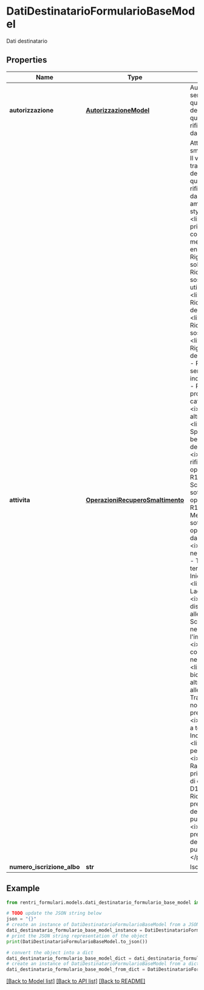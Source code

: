 # DatiDestinatarioFormularioBaseModel

Dati destinatario

## Properties

Name | Type | Description | Notes
------------ | ------------- | ------------- | -------------
**autorizzazione** | [**AutorizzazioneModel**](AutorizzazioneModel.md) | Autorizzazione.  Il valore è sempre necessario tranne quando l&#39;unità locale del destinatario coincide con quella del produttore ed il rifiuto è stato prodotto fuori dall&#39;unità locale. | [optional] 
**attivita** | [**OperazioniRecuperoSmaltimento**](OperazioniRecuperoSmaltimento.md) | Attività di recupero o smaltimento a destinazione.  Il valore è sempre necessario tranne quando l&#39;unità locale del destinatario coincide con quella del produttore ed il rifiuto è stato prodotto fuori dall&#39;unità locale.&lt;p&gt;Valori ammessi:&lt;ul style&#x3D;\&quot;margin:0\&quot;&gt;&lt;li&gt;&lt;i&gt;R1&lt;/i&gt; - Utilizzazione principale come combustibile o come altro mezzo per produrre energia&lt;/li&gt;&lt;li&gt;&lt;i&gt;R2&lt;/i&gt; - Rigenerazione/recupero di solventi&lt;/li&gt;&lt;li&gt;&lt;i&gt;R3&lt;/i&gt; - Riciclo/recupero delle sostanze organiche non utilizzate come solventi&lt;/li&gt;&lt;li&gt;&lt;i&gt;R4&lt;/i&gt; - Riciclo/recupero dei metalli e dei composti metallici&lt;/li&gt;&lt;li&gt;&lt;i&gt;R5&lt;/i&gt; - Riciclo/recupero di altre sostanze inorganiche&lt;/li&gt;&lt;li&gt;&lt;i&gt;R6&lt;/i&gt; - Rigenerazione degli acidi o delle basi&lt;/li&gt;&lt;li&gt;&lt;i&gt;R7&lt;/i&gt; - Recupero dei prodotti che servono a captare gli inquinanti&lt;/li&gt;&lt;li&gt;&lt;i&gt;R8&lt;/i&gt; - Recupero dei prodotti provenienti dai catalizzatori&lt;/li&gt;&lt;li&gt;&lt;i&gt;R9&lt;/i&gt; - Rigenerazione o altri reimpieghi degli oli&lt;/li&gt;&lt;li&gt;&lt;i&gt;R10&lt;/i&gt; - Spandimento sul suolo a beneficio dell&#39;agricoltura o dell&#39;ecologia&lt;/li&gt;&lt;li&gt;&lt;i&gt;R11&lt;/i&gt; - Utilizzazione di rifiuti ottenuti da una delle operazioni indicate da R1 a R10&lt;/li&gt;&lt;li&gt;&lt;i&gt;R12&lt;/i&gt; - Scambio di rifiuti per sottoporli a una delle operazioni indicate da R1 a R11&lt;/li&gt;&lt;li&gt;&lt;i&gt;R13&lt;/i&gt; - Messa in riserva di rifiuti per sottoporli a una delle operazioni indicate nei punti da R1 a R12&lt;/li&gt;&lt;li&gt;&lt;i&gt;D1&lt;/i&gt; - Deposito sul o nel suolo&lt;/li&gt;&lt;li&gt;&lt;i&gt;D2&lt;/i&gt; - Trattamento in ambiente terrestre&lt;/li&gt;&lt;li&gt;&lt;i&gt;D3&lt;/i&gt; - Iniezioni in profondità&lt;/li&gt;&lt;li&gt;&lt;i&gt;D4&lt;/i&gt; - Lagunaggio&lt;/li&gt;&lt;li&gt;&lt;i&gt;D5&lt;/i&gt; - Messa in discarica specialmente allestita&lt;/li&gt;&lt;li&gt;&lt;i&gt;D6&lt;/i&gt; - Scarico dei rifiuti solidi nell&#39;ambiente idrico eccetto l&#39;immersione&lt;/li&gt;&lt;li&gt;&lt;i&gt;D7&lt;/i&gt; - Immersione, compreso il seppellimento nel sottosuolo marino&lt;/li&gt;&lt;li&gt;&lt;i&gt;D8&lt;/i&gt; - Trattamento biologico non specificato altrove nel presente allegato&lt;/li&gt;&lt;li&gt;&lt;i&gt;D9&lt;/i&gt; - Trattamento fisico-chimico non specificato altrove nel presente allegato&lt;/li&gt;&lt;li&gt;&lt;i&gt;D10&lt;/i&gt; - Incenerimento a terra&lt;/li&gt;&lt;li&gt;&lt;i&gt;D11&lt;/i&gt; - Incenerimento in mare&lt;/li&gt;&lt;li&gt;&lt;i&gt;D12&lt;/i&gt; - Deposito permanente&lt;/li&gt;&lt;li&gt;&lt;i&gt;D13&lt;/i&gt; - Raggruppamento preliminare prima di una delle operazioni di cui ai punti da D1 a D12&lt;/li&gt;&lt;li&gt;&lt;i&gt;D14&lt;/i&gt; - Ricondizionamento preliminare prima di una delle operazioni di cui ai punti da D1 a D13&lt;/li&gt;&lt;li&gt;&lt;i&gt;D15&lt;/i&gt; - Deposito preliminare prima di una delle operazioni di cui ai punti da D1 a D14&lt;/li&gt;&lt;/ul&gt;&lt;/p&gt; | [optional] 
**numero_iscrizione_albo** | **str** | Iscrizione Albo | [optional] 

## Example

```python
from rentri_formulari.models.dati_destinatario_formulario_base_model import DatiDestinatarioFormularioBaseModel

# TODO update the JSON string below
json = "{}"
# create an instance of DatiDestinatarioFormularioBaseModel from a JSON string
dati_destinatario_formulario_base_model_instance = DatiDestinatarioFormularioBaseModel.from_json(json)
# print the JSON string representation of the object
print(DatiDestinatarioFormularioBaseModel.to_json())

# convert the object into a dict
dati_destinatario_formulario_base_model_dict = dati_destinatario_formulario_base_model_instance.to_dict()
# create an instance of DatiDestinatarioFormularioBaseModel from a dict
dati_destinatario_formulario_base_model_from_dict = DatiDestinatarioFormularioBaseModel.from_dict(dati_destinatario_formulario_base_model_dict)
```
[[Back to Model list]](../README.md#documentation-for-models) [[Back to API list]](../README.md#documentation-for-api-endpoints) [[Back to README]](../README.md)


